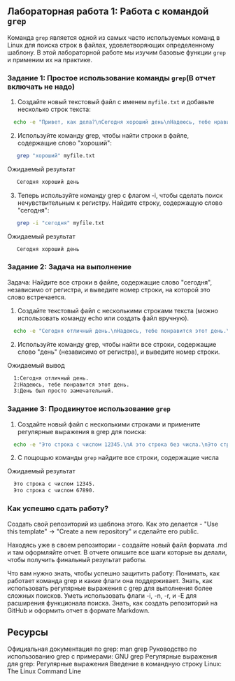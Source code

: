 ## Лабораторная работа 1: Работа с командой `grep`

Команда `grep` является одной из самых часто используемых команд в Linux для поиска строк в файлах, удовлетворяющих определенному шаблону. В этой лабораторной работе мы изучим базовые функции `grep` и применим их на практике.

### Задание 1: Простое использование команды `grep`(В отчет включать не надо)

1. Создайте новый текстовый файл с именем `myfile.txt` и добавьте несколько строк текста:
  
```bash
  echo -e "Привет, как дела?\nСегодня хороший день\nНадеюсь, тебе нравится эта лабораторная работа" > myfile.txt
```
2. Используйте команду grep, чтобы найти строки в файле, содержащие слово "хороший":
```bash
   grep "хороший" myfile.txt
```
Ожидаемый результат
```bash
   Сегодня хороший день
```
3. Теперь используйте команду grep с флагом -i, чтобы сделать поиск нечувствительным к регистру. Найдите строку, содержащую слово "сегодня":
```bash
   grep -i "сегодня" myfile.txt
```
Ожидаемый результат
```bash
   Сегодня хороший день
```

### Задание 2: Задача на выполнение

Задача: Найдите все строки в файле, содержащие слово "сегодня", независимо от регистра, и выведите номер строки, на которой это слово встречается.

1. Создайте текстовый файл с несколькими строками текста (можно использовать команду echo или создать файл вручную).
```bash
  echo -e "Сегодня отличный день.\nНадеюсь, тебе понравится этот день.\nДень был просто замечательный." > myfile2.txt
```
2. Используйте команду grep, чтобы найти все строки, содержащие слово "день" (независимо от регистра), и выведите номер строки.

Ожидаемый вывод
```bash
  1:Сегодня отличный день.
  2:Надеюсь, тебе понравится этот день.
  3:День был просто замечательный.
```

### Задание 3: Продвинутое использование `grep`

1. Создайте новый файл с несколькими строками и примените регулярные выражения в grep для поиска:
```bash
  echo -e "Это строка с числом 12345.\nА это строка без числа.\nЭто строка с числом 67890." > numbers.txt
```
2. С пощощью команды `grep` найдите все строки, содержащие числа

Ожидаемый результат
```bash
  Это строка с числом 12345.
  Это строка с числом 67890.
```

### Как успешно сдать работу?

Создать свой репозиторий из шаблона этого. Как это делается - "Use this template" -> "Create a new repository" и сделайте его public. 

Находясь уже в своем репозитории - создайте новый файл формата .md и там оформляйте отчет. В отчете опишите все шаги которые вы делали, чтобы получить финальный результат работы.

Что вам нужно знать, чтобы успешно защитить работу:
Понимать, как работает команда grep и какие флаги она поддерживает.
Знать, как использовать регулярные выражения с grep для выполнения более сложных поисков.
Уметь использовать флаги -i, -n, -r, и -E для расширения функционала поиска.
Знать, как создать репозиторий на GitHub и оформить отчет в формате Markdown.

## Ресурсы 
Официальная документация по grep: man grep
Руководство по использованию grep с примерами: GNU grep
Регулярные выражения для grep: Регулярные выражения
Введение в командную строку Linux: The Linux Command Line
